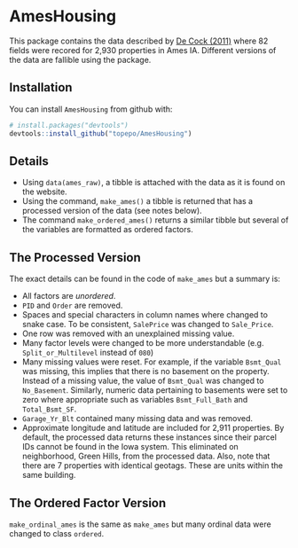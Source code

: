 # AmesHousing

This package contains the data described by [De Cock (2011)](http://ww2.amstat.org/publications/jse/v19n3/decock.pdf) where 82 fields were recored for 2,930 properties in Ames IA. Different versions of the data are fallible using the package. 

## Installation

You can install `AmesHousing` from github with:

``` r
# install.packages("devtools")
devtools::install_github("topepo/AmesHousing")
```

## Details

* Using `data(ames_raw)`, a tibble is attached with the data as it is found on the website. 
* Using the command, `make_ames()` a tibble is returned that has a processed version of the data (see notes below). 
* The command `make_ordered_ames()` returns a similar tibble but several of the variables are formatted as ordered factors. 

## The Processed Version

The exact details can be found in the code of `make_ames` but a summary is:

 * All factors are _unordered_.
 * `PID` and `Order` are removed. 
 * Spaces and special characters in column names where changed to snake case. To be consistent, `SalePrice` was changed to `Sale_Price`. 
 * One row was removed with an unexplained missing value. 
 * Many factor levels were changed to be more understandable (e.g. `Split_or_Multilevel` instead of `080`)
 * Many missing values were reset. For example, if the variable `Bsmt_Qual` was missing, this implies that there is no basement on the property. Instead of a missing value, the value of `Bsmt_Qual` was changed to `No_Basement`. Similarly, numeric data pertaining to basements were set to zero where appropriate such as variables `Bsmt_Full_Bath` and `Total_Bsmt_SF`.
* `Garage_Yr_Blt` contained many missing data and was removed. 
* Approximate longitude and latitude are included for 2,911 properties. By default, the processed data returns these instances since their parcel IDs cannot be found in the Iowa system. This eliminated on neighborhood, Green Hills, from the processed data. Also, note that there are 7 properties with identical geotags. These are units within the same building. 

## The Ordered Factor Version

`make_ordinal_ames` is the same as `make_ames` but many ordinal data were changed to class `ordered`. 
